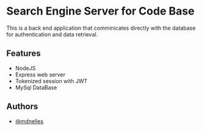 # Search Engine Server for Code Base

This is a back end application that comminicates directly with the database for authentication and data retrieval.

## Features

-  NodeJS
-  Express web server
-  Tokenized session with JWT
-  MySql DataBase

## Authors

-  [@mdnelles](https://www.github.com/mdnelles)
